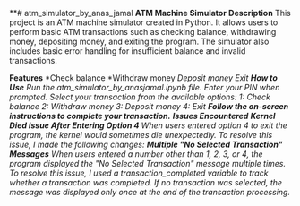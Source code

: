 **# atm_simulator_by_anas_jamal
**ATM Machine Simulator**
**Description**
This project is an ATM machine simulator created in Python. It allows users to perform basic ATM transactions such as checking balance, withdrawing money, depositing money, and exiting the program. The simulator also includes basic error handling for insufficient balance and invalid transactions.

**Features**
*Check balance
*Withdraw money
*Deposit money
*Exit
**How to Use**
Run the atm_simulator_by_anasjamal.ipynb file.
Enter your PIN when prompted.
Select your transaction from the available options:
1: Check balance
2: Withdraw money
3: Deposit money
4: Exit
**Follow the on-screen instructions to complete your transaction.**
**Issues Encountered**
**Kernel Died Issue After Entering Option 4**
When users entered option 4 to exit the program, the kernel would sometimes die unexpectedly. To resolve this issue, I made the following changes:
**Multiple "No Selected Transaction" Messages**
When users entered a number other than 1, 2, 3, or 4, the program displayed the "No Selected Transaction" message multiple times. To resolve this issue, I used a transaction_completed variable to track whether a transaction was completed. If no transaction was selected, the message was displayed only once at the end of the transaction processing.**
